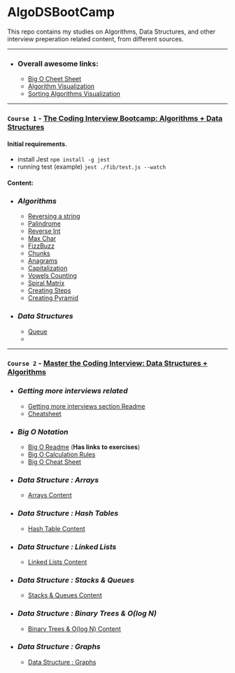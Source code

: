 # AlgoDSBootCamp

This repo contains my studies on Algorithms, Data Structures, and other interview preperation related content, from different sources.

---
- ### Overall awesome links: 
    - [Big O Cheet Sheet](https://www.bigocheatsheet.com/)
    - [Algorithm Visualization](https://visualgo.net/en/list)
    - [Sorting Algorithms Visualization](https://www.toptal.com/developers/sorting-algorithms)

----
### `Course 1` - [The Coding Interview Bootcamp: Algorithms + Data Structures](https://www.udemy.com/course/coding-interview-bootcamp-algorithms-and-data-structure)

#### Initial requirements.

- install Jest `npm install -g jest` 
- running test (example) `jest ./fib/test.js --watch`

#### Content:
- ### _Algorithms_
    - [Reversing a string](Course_1/exercises/reversestring/README.md)
    - [Palindrome](Course_1/exercises/palindrome/README.md)
    - [Reverse Int](Course_1/exercises/reverseint/README.md)
    - [Max Char](Course_1/exercises/maxchar/README.md)
    - [FizzBuzz](Course_1/exercises/fizzbuzz/README.md)
    - [Chunks](Course_1/exercises/chunk/README.md)
    - [Anagrams](Course_1/exercises/anagrams/README.md)
    - [Capitalization](Course_1/exercises/anagrams/README.md)
    - [Vowels Counting](Course_1/exercises/vowels/README.md)
    - [Spiral Matrix](Course_1/exercises/matrix/README.md)
    - [Creating Steps](Course_1/exercises/steps/README.md)
    - [Creating Pyramid](Course_1/exercises/pyramid/README.md)
- ### _Data Structures_
    - [Queue](Course_1/exercises/queue/README.md)
    - 
---
### `Course 2` - [Master the Coding Interview: Data Structures + Algorithms](https://www.udemy.com/course/master-the-coding-interview-data-structures-algorithms/)

- ### _Getting more interviews related_

    - [Getting more interviews section Readme](Course_2/Section-2-Getting-More-Interviews/README.md)
    - [Cheatsheet](https://zerotomastery.io/cheatsheets/data-structures-and-algorithms-cheat-sheet)


- ### _Big O Notation_
    - [Big O Readme](/Course_2/Section-3-BigO/README.md) (**Has links to exercises**)
    - [Big O Calculation Rules](/Course_2/Section-3-BigO/Notes/BigOCalculationRules.md)
    - [Big O Cheat Sheet](/Course_2/Section-3-BigO/CheatSheet.md)

- ### _Data Structure : Arrays_
    - [Arrays Content](/Course_2/Section-6-DS-Arrays/README.md)

- ### _Data Structure : Hash Tables_
    - [Hash Table Content](/Course_2/Section-7-DS-Hash-Tables/README.md)

- ### _Data Structure : Linked Lists_
    - [Linked Lists Content](/Course_2/Section-8-DS-Linked-Lists/README.md)

- ### _Data Structure : Stacks & Queues_
    - [Stacks & Queues Content](/Course_2/Section-9-DS-Stacks-Queues/README.md)

- ### _Data Structure : Binary Trees & O(log N)_
    - [Binary Trees & O(log N) Content](/Course_2/Section-10-DS-Trees/README.md)

- ### _Data Structure : Graphs_
    - [Data Structure : Graphs](/Course_2/Section-11-DS-Graphs/README.md)